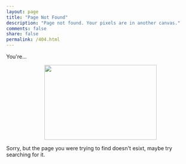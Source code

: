```yaml
---
layout: page
title: "Page Not Found"
description: "Page not found. Your pixels are in another canvas."
comments: false
share: false
permalink: /404.html
---  
```


You're...

<div style="text-align:center"><img src ="http://www.91x.com/wp-content/uploads/2015/04/lost.jpg" width="300" height="200" /></div>


Sorry, but the page you were trying to find doesn't esixt, maybe try searching for it.

<script type="text/javascript">
  var GOOG_FIXURL_LANG = 'en';
  var GOOG_FIXURL_SITE = '{{ site.url }}'
</script>
<script type="text/javascript"
  src="//linkhelp.clients.google.com/tbproxy/lh/wm/fixurl.js">
</script>